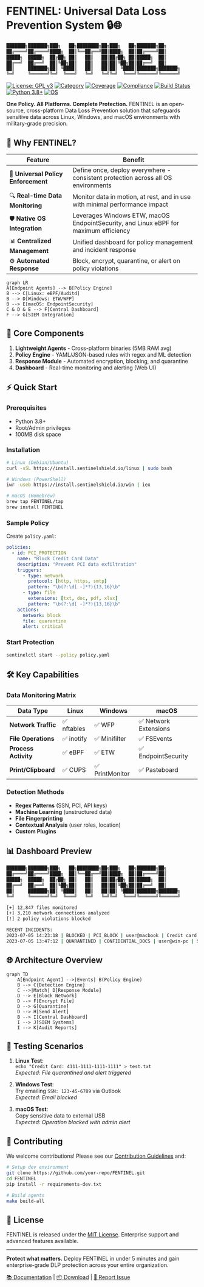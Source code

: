# FENTINEL: Universal Data Loss Prevention System 🔒🌐
```bash
███████╗███████╗███╗   ██╗████████╗██╗███╗   ██╗███████╗██╗     
██╔════╝██╔════╝████╗  ██║╚══██╔══╝██║████╗  ██║██╔════╝██║     
█████╗  █████╗  ██╔██╗ ██║   ██║   ██║██╔██╗ ██║█████╗  ██║     
██╔══╝  ██╔══╝  ██║╚██╗██║   ██║   ██║██║╚██╗██║██╔══╝  ██║     
██║     ███████╗██║ ╚████║   ██║   ██║██║ ╚████║███████╗███████╗
╚═╝     ╚══════╝╚═╝  ╚═══╝   ╚═╝   ╚═╝╚═╝  ╚═══╝╚══════╝╚══════╝
```

[![License: GPL v3](https://img.shields.io/badge/License-GPLv3-blue.svg)](https://www.gnu.org/licenses/gpl-3.0)
[![Category](https://img.shields.io/badge/category-Software-red.svg)](https://github.com/sarat1kyan/Terminus)
[![Coverage](https://img.shields.io/badge/coverage-93%25-green.svg)](https://github.com/sarat1kyan/Terminus)
[![Compliance](https://img.shields.io/badge/compliance-CIS%20%7C%20ISO27001%20%7C%20NIST%20%7C%20STIG%20%7C%20PCI--DSS-green.svg)](https://github.com/sarat1kyan/Terminus)
[![Build Status](https://img.shields.io/badge/build-Stable%20%7C%20001278-brightgreen.svg)](https://github.com/sarat1kyan/Terminus)
[![Python 3.8+](https://img.shields.io/badge/python-3.8+-blue.svg)](https://www.python.org/downloads/)
[![OS](https://img.shields.io/badge/os-Linux%20%7C%20Windows%20%7C%20macOS-blue.svg)](https://www.python.org/downloads/)


**One Policy. All Platforms. Complete Protection.** FENTINEL is an open-source, cross-platform Data Loss Prevention solution that safeguards sensitive data across Linux, Windows, and macOS environments with military-grade precision.

## 🚀 Why FENTINEL?

| Feature | Benefit |
|---------|---------|
| 🔄 **Universal Policy Enforcement** | Define once, deploy everywhere - consistent protection across all OS environments |
| 🔍 **Real-time Data Monitoring** | Monitor data in motion, at rest, and in use with minimal performance impact |
| 🛡️ **Native OS Integration** | Leverages Windows ETW, macOS EndpointSecurity, and Linux eBPF for maximum efficiency |
| 📊 **Centralized Management** | Unified dashboard for policy management and incident response |
| ⚙️ **Automated Response** | Block, encrypt, quarantine, or alert on policy violations |

```mermaid
graph LR
A[Endpoint Agents] --> B[Policy Engine]
B --> C[Linux: eBPF/Auditd]
B --> D[Windows: ETW/WFP]
B --> E[macOS: EndpointSecurity]
C & D & E --> F[Central Dashboard]
F --> G[SIEM Integration]
```

## 🧩 Core Components

1. **Lightweight Agents** - Cross-platform binaries (5MB RAM avg)
2. **Policy Engine** - YAML/JSON-based rules with regex and ML detection
3. **Response Module** - Automated encryption, blocking, and quarantine
4. **Dashboard** - Real-time monitoring and alerting (Web UI)

## ⚡ Quick Start

### Prerequisites
- Python 3.8+
- Root/Admin privileges
- 100MB disk space

### Installation
```bash
# Linux (Debian/Ubuntu)
curl -sSL https://install.sentinelshield.io/linux | sudo bash

# Windows (PowerShell)
iwr -useb https://install.sentinelshield.io/win | iex

# macOS (Homebrew)
brew tap FENTINEL/tap
brew install FENTINEL
```

### Sample Policy
Create `policy.yaml`:
```yaml
policies:
  - id: PCI_PROTECTION
    name: "Block Credit Card Data"
    description: "Prevent PCI data exfiltration"
    triggers:
      - type: network
        protocol: [http, https, smtp]
        pattern: "\b(?:\d[ -]*?){13,16}\b"
      - type: file
        extensions: [txt, doc, pdf, xlsx]
        pattern: "\b(?:\d[ -]*?){13,16}\b"
    actions:
      network: block
      file: quarantine
      alert: critical
```

### Start Protection
```bash
sentinelctl start --policy policy.yaml
```

## 🛠️ Key Capabilities

### Data Monitoring Matrix
| Data Type | Linux | Windows | macOS |
|-----------|-------|---------|-------|
| **Network Traffic** | ✅ nftables | ✅ WFP | ✅ Network Extensions |
| **File Operations** | ✅ inotify | ✅ Minifilter | ✅ FSEvents |
| **Process Activity** | ✅ eBPF | ✅ ETW | ✅ EndpointSecurity |
| **Print/Clipboard** | ✅ CUPS | ✅ PrintMonitor | ✅ Pasteboard |

### Detection Methods
- **Regex Patterns** (SSN, PCI, API keys)
- **Machine Learning** (unstructured data)
- **File Fingerprinting**
- **Contextual Analysis** (user roles, location)
- **Custom Plugins**

## 📊 Dashboard Preview

```bash
███████╗███████╗███╗   ██╗████████╗██╗███╗   ██╗███████╗██╗     
██╔════╝██╔════╝████╗  ██║╚══██╔══╝██║████╗  ██║██╔════╝██║     
█████╗  █████╗  ██╔██╗ ██║   ██║   ██║██╔██╗ ██║█████╗  ██║     
██╔══╝  ██╔══╝  ██║╚██╗██║   ██║   ██║██║╚██╗██║██╔══╝  ██║     
██║     ███████╗██║ ╚████║   ██║   ██║██║ ╚████║███████╗███████╗
╚═╝     ╚══════╝╚═╝  ╚═══╝   ╚═╝   ╚═╝╚═╝  ╚═══╝╚══════╝╚══════╝

[+] 12,847 files monitored
[+] 3,210 network connections analyzed
[!] 2 policy violations blocked

RECENT INCIDENTS:
2023-07-05 14:23:18 | BLOCKED | PCI_BLOCK | user@macbook | Credit card in email attachment
2023-07-05 13:47:12 | QUARANTINED | CONFIDENTIAL_DOCS | user@win-pc | Source code in cloud sync
```

## 🌐 Architecture Overview
```mermaid
graph TD
    A[Endpoint Agent] -->|Events| B(Policy Engine)
    B --> C{Detection Engine}
    C -->|Match| D[Response Module]
    D --> E[Block Network]
    D --> F[Encrypt File]
    D --> G[Quarantine]
    D --> H[Send Alert]
    B --> I[Central Dashboard]
    I --> J[SIEM Systems]
    I --> K[Audit Reports]
```

## 🧪 Testing Scenarios
1. **Linux Test**:  
   `echo "Credit Card: 4111-1111-1111-1111" > test.txt`  
   *Expected: File quarantined and alert triggered*

2. **Windows Test**:  
   Try emailing `SSN: 123-45-6789` via Outlook  
   *Expected: Email blocked*

3. **macOS Test**:  
   Copy sensitive data to external USB  
   *Expected: Operation blocked with admin alert*

## 🤝 Contributing
We welcome contributions! Please see our [Contribution Guidelines](CONTRIBUTING.md) and:
```bash
# Setup dev environment
git clone https://github.com/your-repo/FENTINEL.git
cd FENTINEL
pip install -r requirements-dev.txt

# Build agents
make build-all
```

## 📜 License
FENTINEL is released under the [MIT License](LICENSE). Enterprise support and advanced features available.

---
**Protect what matters.** Deploy FENTINEL in under 5 minutes and gain enterprise-grade DLP protection across your entire organization.  

[📚 Documentation](https://docs.sentinelshield.io) | [📦 Download](https://github.com/your-repo/releases) | [🐛 Report Issue](https://github.com/your-repo/issues)
